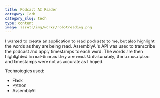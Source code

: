 ```yaml
---
title: Podcast AI Reader
category: Tech
category_slug: tech
type: content
image: assets/img/works/robotreading.png
---
```


I wanted to create an application to read podcasts to me, but also highlight the words as they are being read. AssemblyAI's API was used to transcribe the podcast and apply timestamps to each word. The words are then highlighted in real-time as they are read. Unfortunately, the transcription and timestamps were not as accurate as I hoped.  

Technologies used:
* Flask
* Python
* AssemblyAI
